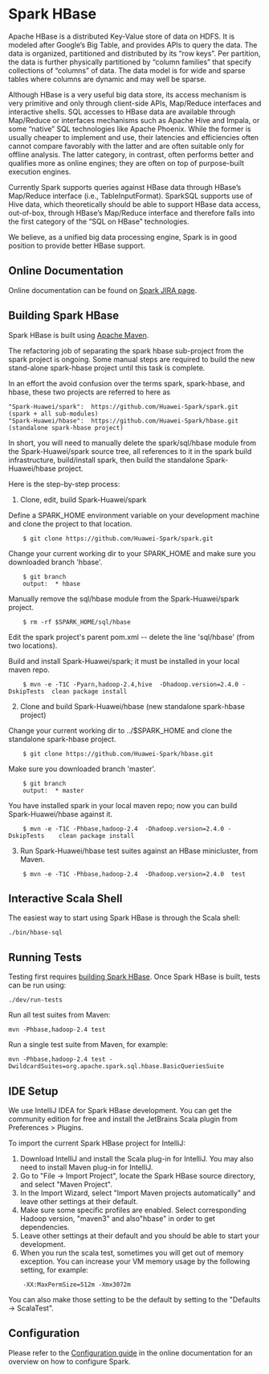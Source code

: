 # Spark HBase

Apache HBase is a distributed Key-Value store of data on HDFS. It is modeled after Google’s Big Table, and provides APIs to query the data. The data is organized, partitioned and distributed by its “row keys”. Per partition, the data is further physically partitioned by “column families” that specify collections of “columns” of data. The data model is for wide and sparse tables where columns are dynamic and may well be sparse.

Although HBase is a very useful big data store, its access mechanism is very primitive and only through client-side APIs, Map/Reduce interfaces and interactive shells. SQL accesses to HBase data are available through Map/Reduce or interfaces mechanisms such as Apache Hive and Impala, or some “native” SQL technologies like Apache Phoenix. While the former is usually cheaper to implement and use, their latencies and efficiencies often cannot compare favorably with the latter and are often suitable only for offline analysis. The latter category, in contrast, often performs better and qualifies more as online engines; they are often on top of purpose-built execution engines.

Currently Spark supports queries against HBase data through HBase’s Map/Reduce interface (i.e., TableInputFormat). SparkSQL supports use of Hive data, which theoretically should be able to support HBase data access, out-of-box, through HBase’s Map/Reduce interface and therefore falls into the first category of the “SQL on HBase” technologies.

We believe, as a unified big data processing engine, Spark is in good position to provide better HBase support.

## Online Documentation

Online documentation can be found on [Spark JIRA page](https://issues.apache.org/jira/browse/SPARK-3880).

## Building Spark HBase

Spark HBase is built using [Apache Maven](http://maven.apache.org/).

The refactoring job of separating the spark hbase sub-project from the spark project is ongoing.
Some manual steps are required to build the new stand-alone spark-hbase project until this task
is complete.

In an effort the avoid confusion over the terms spark, spark-hbase, and hbase, these two projects
are referred to here as

	"Spark-Huawei/spark":  https://github.com/Huawei-Spark/spark.git  (spark + all sub-modules)
	"Spark-Huawei/hbase":  https://github.com/Huawei-Spark/hbase.git  (standalone spark-hbase project)

In short, you will need to manually delete the spark/sql/hbase module from the Spark-Huawei/spark
source tree, all references to it in the spark build infrastructure, build/install spark, then build
the standalone Spark-Huawei/hbase project.


Here is the step-by-step process:

1. Clone, edit, build Spark-Huawei/spark

  Define a SPARK_HOME environment variable on your development machine and clone the project to that location.
```
    $ git clone https://github.com/Huawei-Spark/spark.git
```
  Change your current working dir to your SPARK_HOME and make sure you downloaded branch 'hbase'.
```
    $ git branch
    output:  * hbase
```
  Manually remove the sql/hbase module from the Spark-Huawei/spark project.
```
    $ rm -rf $SPARK_HOME/sql/hbase
```
  Edit the spark project's parent pom.xml -- delete the line '<module>sql/hbase</module>' (from two locations).

  Build and install Spark-Huawei/spark; it must be installed in your local maven repo.
```
    $ mvn -e -T1C -Pyarn,hadoop-2.4,hive  -Dhadoop.version=2.4.0 -DskipTests  clean package install
```
2. Clone and build Spark-Huawei/hbase (new standalone spark-hbase project)

  Change your current working dir to ../$SPARK_HOME and clone the standalone spark-hbase project.
```
    $ git clone https://github.com/Huawei-Spark/hbase.git
```
  Make sure you downloaded branch 'master'.
```
    $ git branch
    output:  * master
```
  You have installed spark in your local maven repo; now you can build Spark-Huawei/hbase against it.
```
    $ mvn -e -T1C -Phbase,hadoop-2.4  -Dhadoop.version=2.4.0 -DskipTests    clean package install
```
3. Run Spark-Huawei/hbase test suites against an HBase minicluster, from Maven.
```
    $ mvn -e -T1C -Phbase,hadoop-2.4  -Dhadoop.version=2.4.0  test
```

## Interactive Scala Shell

The easiest way to start using Spark HBase is through the Scala shell:

    ./bin/hbase-sql


## Running Tests

Testing first requires [building Spark HBase](#building-spark). Once Spark HBase is built, tests
can be run using:

    ./dev/run-tests

Run all test suites from Maven:

    mvn -Phbase,hadoop-2.4 test

Run a single test suite from Maven, for example:

    mvn -Phbase,hadoop-2.4 test -DwildcardSuites=org.apache.spark.sql.hbase.BasicQueriesSuite

## IDE Setup

We use IntelliJ IDEA for Spark HBase development. You can get the community edition for free and install the JetBrains Scala plugin from Preferences > Plugins.

To import the current Spark HBase project for IntelliJ:

1. Download IntelliJ and install the Scala plug-in for IntelliJ. You may also need to install Maven plug-in for IntelliJ.
2. Go to "File -> Import Project", locate the Spark HBase source directory, and select "Maven Project".
3. In the Import Wizard, select "Import Maven projects automatically" and leave other settings at their default. 
4. Make sure some specific profiles are enabled. Select corresponding Hadoop version, "maven3" and also"hbase" in order to get dependencies.
5. Leave other settings at their default and you should be able to start your development.
6. When you run the scala test, sometimes you will get out of memory exception. You can increase your VM memory usage by the following setting, for example:

```
    -XX:MaxPermSize=512m -Xmx3072m
```

You can also make those setting to be the default by setting to the "Defaults -> ScalaTest".

## Configuration

Please refer to the [Configuration guide](http://spark.apache.org/docs/latest/configuration.html)
in the online documentation for an overview on how to configure Spark.
